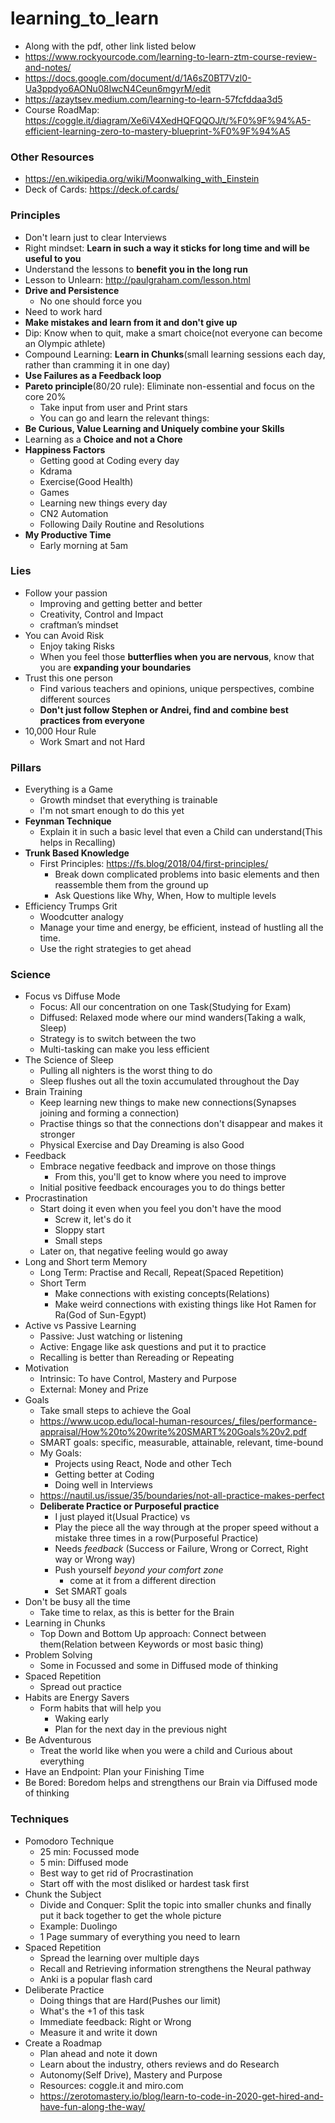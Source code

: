 # learning_to_learn

* Along with the pdf, other link listed below
* https://www.rockyourcode.com/learning-to-learn-ztm-course-review-and-notes/
* https://docs.google.com/document/d/1A6sZ0BT7Vzl0-Ua3ppdyo6AONu08IwcN4Ceun6mgyrM/edit
* https://azaytsev.medium.com/learning-to-learn-57fcfddaa3d5
* Course RoadMap: https://coggle.it/diagram/Xe6iV4XedHQFQQOJ/t/%F0%9F%94%A5-efficient-learning-zero-to-mastery-blueprint-%F0%9F%94%A5

### Other Resources

* https://en.wikipedia.org/wiki/Moonwalking_with_Einstein
* Deck of Cards: https://deck.of.cards/

### Principles

* Don't learn just to clear Interviews
* Right mindset: **Learn in such a way it sticks for long time and will be useful to you**
* Understand the lessons to **benefit you in the long run**
* Lesson to Unlearn: http://paulgraham.com/lesson.html
* **Drive and Persistence**
  * No one should force you
* Need to work hard
* **Make mistakes and learn from it and don't give up**
* Dip: Know when to quit, make a smart choice(not everyone can become an Olympic athlete)
* Compound Learning: **Learn in Chunks**(small learning sessions each day, rather than cramming it in one day)
* **Use Failures as a Feedback loop**
* **Pareto principle**(80/20 rule): Eliminate non-essential and focus on the core 20%
  * Take input from user and Print stars
  * You can go and learn the relevant things: 
* **Be Curious, Value Learning and Uniquely combine your Skills**
* Learning as a **Choice and not a Chore**
* **Happiness Factors**
  * Getting good at Coding every day
  * Kdrama
  * Exercise(Good Health)
  * Games
  * Learning new things every day
  * CN2 Automation
  * Following Daily Routine and Resolutions
* **My Productive Time**
  * Early morning at 5am

### Lies

* Follow your passion
  * Improving and getting better and better
  * Creativity, Control and Impact
  * craftman’s mindset
* You can Avoid Risk
  * Enjoy taking Risks
  * When you feel those **butterflies when you are nervous**, know that you are **expanding your boundaries**
* Trust this one person
  * Find various teachers and opinions, unique perspectives, combine different sources
  * **Don't just follow Stephen or Andrei, find and combine best practices from everyone**
* 10,000 Hour Rule
  * Work Smart and not Hard

### Pillars

* Everything is a Game
  * Growth mindset that everything is trainable
  * I'm not smart enough to do this yet
* **Feynman Technique**
  * Explain it in such a basic level that even a Child can understand(This helps in Recalling)
* **Trunk Based Knowledge**
  * First Principles: https://fs.blog/2018/04/first-principles/
    * Break down complicated problems into basic elements and then reassemble them from the ground up
    * Ask Questions like Why, When, How to multiple levels
* Efficiency Trumps Grit
  * Woodcutter analogy
  * Manage your time and energy, be efficient, instead of hustling all the time.
  * Use the right strategies to get ahead

### Science

* Focus vs Diffuse Mode
  * Focus: All our concentration on one Task(Studying for Exam)
  * Diffused: Relaxed mode where our mind wanders(Taking a walk, Sleep)
  * Strategy is to switch between the two
  * Multi-tasking can make you less efficient
* The Science of Sleep
  * Pulling all nighters is the worst thing to do
  * Sleep flushes out all the toxin accumulated throughout the Day
* Brain Training
  * Keep learning new things to make new connections(Synapses joining and forming a connection)
  * Practise things so that the connections don't disappear and makes it stronger
  * Physical Exercise and Day Dreaming is also Good
* Feedback
  * Embrace negative feedback and improve on those things
    * From this, you'll get to know where you need to improve
  * Initial positive feedback encourages you to do things better
* Procrastination
  * Start doing it even when you feel you don't have the mood
    * Screw it, let's do it
    * Sloppy start
    * Small steps
  * Later on, that negative feeling would go away
* Long and Short term Memory
  * Long Term: Practise and Recall, Repeat(Spaced Repetition)
  * Short Term
    * Make connections with existing concepts(Relations)
    * Make weird connections with existing things like Hot Ramen for Ra(God of Sun-Egypt)
* Active vs Passive Learning
  * Passive: Just watching or listening
  * Active: Engage like ask questions and put it to practice
  * Recalling is better than Rereading or Repeating
* Motivation
  * Intrinsic: To have Control, Mastery and Purpose
  * External: Money and Prize
* Goals
  * Take small steps to achieve the Goal
  * https://www.ucop.edu/local-human-resources/_files/performance-appraisal/How%20to%20write%20SMART%20Goals%20v2.pdf
  * SMART goals: specific, measurable, attainable, relevant, time-bound
  * My Goals:
    * Projects using React, Node and other Tech
    * Getting better at Coding
    * Doing well in Interviews
  * https://nautil.us/issue/35/boundaries/not-all-practice-makes-perfect
  * **Deliberate Practice or Purposeful practice**
    * I just played it(Usual Practice) vs
    * Play the piece all the way through at the proper speed without a mistake three times in a row(Purposeful Practice)
    * Needs *feedback* (Success or Failure, Wrong or Correct, Right way or Wrong way)
    * Push yourself *beyond your comfort zone*
      * come at it from a different direction
    * Set SMART goals
* Don't be busy all the time
  * Take time to relax, as this is better for the Brain
* Learning in Chunks
  * Top Down and Bottom Up approach: Connect between them(Relation between Keywords or most basic thing)
* Problem Solving
  * Some in Focussed and some in Diffused mode of thinking
* Spaced Repetition
  * Spread out practice
* Habits are Energy Savers
  * Form habits that will help you
    * Waking early
    * Plan for the next day in the previous night
* Be Adventurous
  * Treat the world like when you were a child and Curious about everything
* Have an Endpoint: Plan your Finishing Time
* Be Bored: Boredom helps and strengthens our Brain via Diffused mode of thinking

### Techniques

* Pomodoro Technique
  * 25 min: Focussed mode
  * 5 min: Diffused mode
  * Best way to get rid of Procrastination
  * Start off with the most disliked or hardest task first
* Chunk the Subject
  * Divide and Conquer: Split the topic into smaller chunks and finally put it back together to get the whole picture
  * Example: Duolingo
  * 1 Page summary of everything you need to learn
* Spaced Repetition
  * Spread the learning over multiple days
  * Recall and Retrieving information strengthens the Neural pathway
  * Anki is a popular flash card
* Deliberate Practice
  * Doing things that are Hard(Pushes our limit)
  * What's the +1 of this task
  * Immediate feedback: Right or Wrong
  * Measure it and write it down
* Create a Roadmap
  * Plan ahead and note it down
  * Learn about the industry, others reviews and do Research
  * Autonomy(Self Drive), Mastery and Purpose
  * Resources: coggle.it and miro.com
  * https://zerotomastery.io/blog/learn-to-code-in-2020-get-hired-and-have-fun-along-the-way/